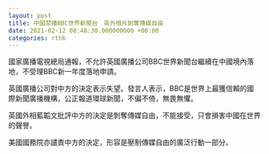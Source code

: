 ```yaml
---
layout: post
title: 中國禁播BBC世界新聞台　英外相斥剝奪傳媒自由
date: 2021-02-12 08:48:30.000000000 +08:00
categories: rthk
---
```


國家廣播電視總局通報，不允許英國廣播公司BBC世界新聞台繼續在中國境內落地，不受理BBC新一年度落地申請。

英國廣播公司對中方的決定表示失望。發言人表示，BBC是世界上最獲信賴的國際新聞廣播機構，公正報道環球新聞，不偏不倚，無畏無懼。

英國外相藍韜文批評中方的決定是剝奪傳媒自由，不能接受，只會損害中國在世界的聲譽。

美國國務院亦譴責中方的決定，形容是壓制傳媒自由的廣泛行動一部分。
